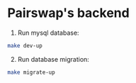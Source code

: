 # Pairswap's backend

1. Run mysql database:
```bash
make dev-up
```

2. Run database migration:
```bash
make migrate-up
```
